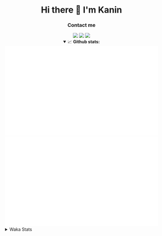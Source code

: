 <div align="center">
 <h1>Hi there 👋 I'm Kanin</h1>
 <h3>Contact me</h3>
 <a href="mailto:im@kanin.dev"><img src="https://img.shields.io/badge/gmail-%23D14836.svg?&style=for-the-badge&logo=gmail&logoColor=white"/></a>
 <a href="https://twitter.com/KaninTwt"><img src="https://img.shields.io/badge/twitter-%231DA1F2.svg?&style=for-the-badge&logo=twitter&logoColor=white"/></a>
 <a href="https://www.linkedin.com/in/KaninDev"><img src="https://img.shields.io/badge/linkedin-%230077B5.svg?&style=for-the-badge&logo=linkedin&logoColor=white"/></a>
<details open>
  <summary>📈 <b>Github stats:</b></summary>
  <img src="https://github.com/Kanin/Kanin/blob/master/scripts/GitHubStats/generated/overview.svg"/>
  <img src="https://github.com/Kanin/Kanin/blob/master/scripts/GitHubStats/generated/languages.svg"/>
</details>
</div>

<details>
 <summary>Waka Stats</summary>

<!--START_SECTION:waka-->
![Code Time](http://img.shields.io/badge/Code%20Time-2%2C571%20hrs%208%20mins-blue)

![Profile Views](http://img.shields.io/badge/Profile%20Views-0-blue)

![Lines of code](https://img.shields.io/badge/From%20Hello%20World%20I%27ve%20Written-755.0%20thousand%20lines%20of%20code-blue)

**🐱 My GitHub Data** 

> 📦 180.7 kB Used in GitHub's Storage 
 > 
> 🏆 52 Contributions in the Year 2025
 > 
> 🚫 Not Opted to Hire
 > 
> 📜 27 Public Repositories 
 > 
> 🔑 18 Private Repositories 
 > 
**I'm an Early 🐤** 

```text
🌞 Morning                3004 commits        ███████░░░░░░░░░░░░░░░░░░   27.79 % 
🌆 Daytime                3182 commits        ███████░░░░░░░░░░░░░░░░░░   29.44 % 
🌃 Evening                3109 commits        ███████░░░░░░░░░░░░░░░░░░   28.76 % 
🌙 Night                  1515 commits        ████░░░░░░░░░░░░░░░░░░░░░   14.01 % 
```
📅 **I'm Most Productive on Monday** 

```text
Monday                   2081 commits        █████░░░░░░░░░░░░░░░░░░░░   19.25 % 
Tuesday                  1566 commits        ████░░░░░░░░░░░░░░░░░░░░░   14.49 % 
Wednesday                1082 commits        ███░░░░░░░░░░░░░░░░░░░░░░   10.01 % 
Thursday                 1669 commits        ████░░░░░░░░░░░░░░░░░░░░░   15.44 % 
Friday                   1808 commits        ████░░░░░░░░░░░░░░░░░░░░░   16.73 % 
Saturday                 1040 commits        ██░░░░░░░░░░░░░░░░░░░░░░░   09.62 % 
Sunday                   1564 commits        ████░░░░░░░░░░░░░░░░░░░░░   14.47 % 
```


📊 **This Week I Spent My Time On** 

```text
🕑︎ Time Zone: America/New_York

💬 Programming Languages: 
TypeScript               4 hrs 54 mins       ███████░░░░░░░░░░░░░░░░░░   28.31 % 
Python                   4 hrs 40 mins       ███████░░░░░░░░░░░░░░░░░░   26.89 % 
HTML                     3 hrs 49 mins       ██████░░░░░░░░░░░░░░░░░░░   22.04 % 
JavaScript               1 hr 13 mins        ██░░░░░░░░░░░░░░░░░░░░░░░   07.05 % 
Git Config               1 hr 2 mins         █░░░░░░░░░░░░░░░░░░░░░░░░   05.97 % 

🔥 Editors: 
VS Code                  11 hrs 24 mins      ████████████████░░░░░░░░░   65.74 % 
PyCharm                  5 hrs 56 mins       █████████░░░░░░░░░░░░░░░░   34.26 % 

🐱‍💻 Projects: 
ReactDjango              11 hrs 24 mins      ████████████████░░░░░░░░░   65.74 % 
APIServer                5 hrs 42 mins       ████████░░░░░░░░░░░░░░░░░   32.89 % 
NailaDjango              7 mins              ░░░░░░░░░░░░░░░░░░░░░░░░░   00.75 % 
NailaSite                6 mins              ░░░░░░░░░░░░░░░░░░░░░░░░░   00.62 % 

💻 Operating System: 
Windows                  17 hrs 21 mins      █████████████████████████   100.00 % 
```

**I Mostly Code in Python** 

```text
Python                   32 repos            ████████████████░░░░░░░░░   64.00 % 
Java                     7 repos             ████░░░░░░░░░░░░░░░░░░░░░   14.00 % 
TypeScript               3 repos             ██░░░░░░░░░░░░░░░░░░░░░░░   06.00 % 
HTML                     3 repos             ██░░░░░░░░░░░░░░░░░░░░░░░   06.00 % 
Kotlin                   1 repo              ░░░░░░░░░░░░░░░░░░░░░░░░░   02.00 % 
```



**Timeline**

![Lines of Code chart](https://raw.githubusercontent.com/Kanin/Kanin/master/assets/bar_graph.png)


 Last Updated on 17/02/2025 21:34:12 UTC
<!--END_SECTION:waka-->
</details>
